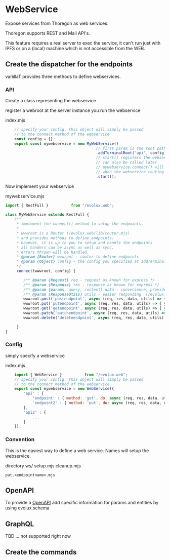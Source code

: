 WebService
==========

Expose services from Thoregon as web services. 

Thoregon supports REST and Mail API's.

This feature requires a real server to exec the service,
it can't run just with IPFS or on a (local) machine which
is not accessible from the WEB.

## Create the dispatcher for the endpoints

vani͛llaT provides three methods to define webservices.

### API

Create a class representing the webservice

register a webroot at the server instance you run the webservice

index.mjs
````js
    // specify your config. this object will simply be passed 
    // to the connect method of the webservice
    const config = {};
    export const mywebservice = new MyWebService()
                                        // first param is the root path, second is the config
                                        .addTerminalRoot('api', config)
                                        // start() registers the webservice,
                                        // can also be called later. 
                                        // mywebservice.connect() will be called 
                                        // when the webservice routing is running 
                                        .start();
````
Now implement your webservice

mywebservice.mjs
````js 
import { RestFull }          from "/evolux.web";

class MyWebService extends RestFull {
    /**
     * implement the connect() method to setup the endpoints.
     * 
     * wwwroot is a Router (/evolux.web/lib/router.mjs) 
     * and provides methods to define endpoints.
     * however, it is up to you to setup and handle the endpoints 
     * all handers can be async as well as sync.
     * errors thrown will be handled.   
     * @param {Router} wwwroot - router to define endpoints
     * @param {Object} config - the config you specified at addTerminalRoot()
     */
     connect(wwwroot, config) {

        /** @param {Request} req - request as known for express */
        /** @param {Response} res - response as known for express */
        /** @param {params, query, content} data - convenience, provides already extracted data from the request */
        /** @param {ResponseUtils} utils - easier responding  (/evolux.web/lib/responseutils.mjs) */
        wwwroot.post('postendpoint', async (req, res, data, utils) => { your.code.here() });
        wwwroot.put('putendpoint', async (req, res, data, utils) => { your.code.here() });
        wwwroot.get('getendpoint', async (req, res, data, utils) => { your.code.here() });
        wwwroot.patch('patchendpoint', async (req, res, data, utils) => { your.code.here() });
        wwwroot.delete('deleteendpoint', async (req, res, data, utils) => { your.code.here() });

     }
}
````

### Config
simply specify a webservice

index.mjs
````js
    import { WebService }          from "/evolux.web";
    // specify your config. this object will simply be passed 
    // to the connect method of the webservice
    export const mywebservice = new WebService({
        'api' : {
            'endpoint' : { method: 'get', do: async (req, res, data, utils) => { your.code.here() }},
            'endpoint2' : { method: 'put', do: async (req, res, data, utils) => { your.code.here() }}
        },
        'api2' : {
            ...
        }    
    });
````

### Convention
This is the easiest way to define a web service. Names will setup the webservice.

directory ws/<wsrootname>
    setup.mjs
    cleanup.mjs
    
    put.<endpointname>.mjs

## OpenAPI

To provide a [OpenAPI](https://www.openapis.org/) 
add specific information for params and entities by using evolux.schema 

## GraphQL

TBD ... not supported right now

## Create the commands

